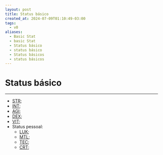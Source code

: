 ```yaml
---
layout: post
title: Status básico
created_at: 2024-07-09T01:10:49-03:00
tags:
  - v0
aliases:
  - Basic Stat
  - basic Stat
  - Status básico
  - status básico
  - Status básicos
  - status básicos
---
```

# Status básico
---

- [STR](2024-07-09-Toram_STR.md);
- [INT](2024-07-09-Toram_INT.md);
- [AGI](2024-07-09-Toram_AGI.md); 
- [DEX](2024-07-09-Toram_DEX.md); 
- [VIT](2024-07-09-Toram_VIT.md);
- Status pessoal:
	- [LUK](2024-07-09-Toram_LUK.md);
	- [MTL](2024-07-09-Toram_MTL.md);
	- [TEC](2024-07-09-Toram_TEC.md);
	- [CRT](2024-07-09-Toram_CRT.md);